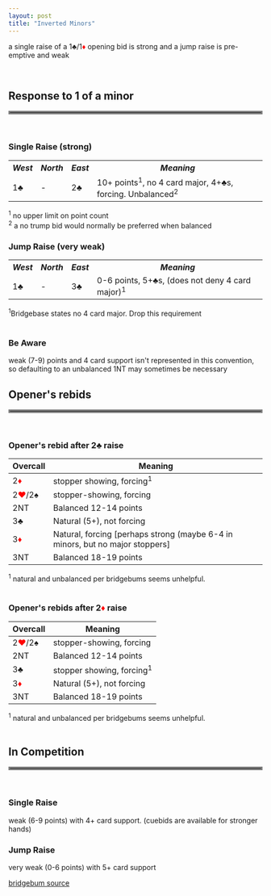 ```yaml
---
layout: post
title: "Inverted Minors"
---
```


a single raise of a 1&clubs;/1<font style='color:red;'>&diams;</font> opening bid is strong and a jump raise is pre-emptive and weak

<br>

## Response to 1 of a minor

<hr style="border:0.2rem solid gray">
<br>

### Single Raise (strong)

<table >
  <tr>
    <th><i>West</i></th>
    <th><i>North</i></th>
    <th><i>East</i></th>
    <th><i>Meaning</i></th>
  </tr>
  <tr>
    <td>1&clubs;</td>
    <td>-</td>
    <td>2&clubs;</td>
    <td>10+ points<sup>1</sup>, no 4 card major, 4+&clubs;s, forcing. Unbalanced<sup>2</sup></td>
  </tr>
</table>

<sup>1</sup> no upper limit on point count<br>
<sup>2</sup> a no trump bid would normally be preferred when balanced 

### Jump Raise (very weak)
<table >
  <tr>
    <th><i>West</i></th>
    <th><i>North</i></th>
    <th><i>East</i></th>
    <th><i>Meaning</i></th>
  </tr>
  <tr>
    <td>1&clubs;</td>
    <td>-</td>
    <td>3&clubs;</td>
    <td>0-6 points, 5+&clubs;s, (does not deny 4 card major)<sup>1</sup></td>
  </tr>
</table>

<sup>1</sup>Bridgebase states no 4 card major. Drop this requirement
<br><br>

### Be Aware
weak (7-9) points and 4 card support isn't represented in this convention, so defaulting to an unbalanced 1NT may sometimes be necessary


## Opener's rebids

<hr style="border:0.2rem solid gray">
<br>

### Opener's rebid after 2&clubs; raise

| Overcall | Meaning |
| ----------- | ----------- |
| 2<font style='color:red;'>&diams;</font> | stopper showing, forcing<sup>1</sup>
| 2<font style='color:red;'>&hearts;</font>/2&spades; | stopper-showing, forcing
| 2NT | Balanced 12-14 points
| 3&clubs; | Natural (5+), not forcing
| 3<font style='color:red;'>&diams;</font> | Natural, forcing [perhaps strong (maybe 6-4 in minors, but no major stoppers] 
| 3NT | Balanced 18-19 points

<sup>1</sup> natural and unbalanced per bridgebums seems unhelpful.<br><br>

### Opener's rebids after 2<font style='color:red;'>&diams;</font> raise

| Overcall | Meaning |
| ----------- | ----------- |
| 2<font style='color:red;'>&hearts;</font>/2&spades; | stopper-showing, forcing
| 2NT | Balanced 12-14 points
| 3&clubs; | stopper showing, forcing<sup>1</sup>
| 3<font style='color:red;'>&diams;</font> | Natural (5+), not forcing 
| 3NT | Balanced 18-19 points

<sup>1</sup> natural and unbalanced per bridgebums seems unhelpful.<br><br>

## In Competition

<hr style="border:0.2rem solid gray">
<br>

### Single Raise
weak (6-9 points) with 4+ card support. (cuebids are available for stronger hands)

### Jump Raise
very weak (0-6 points) with 5+ card support


[bridgebum source](https://www.bridgebum.com/inverted_minors.php)
